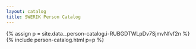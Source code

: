 ```yaml
---
layout: catalog
title: SWERIK Person Catalog
---
```

{% assign p = site.data._person-catalog.i-RUBGDTWLpDv7SjmvNfvf2n %}
{% include person-catalog.html p=p %}

